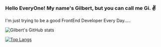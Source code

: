 ### Hello EveryOne! My name's Gilbert, but you can call me Gi. :v:
I'm just trying to be a good FrontEnd Developer Every Day.....


![Gilbert's GitHub stats](https://github-readme-stats.vercel.app/api?username=TineoGilbert&show_icons=true&theme=tokyonight)

[![Top Langs](https://github-readme-stats.vercel.app/api/top-langs/?username=TineoGilbert&layout=compact?theme=dark)](https://github.com/TineoGilbert/github-readme-stats)




